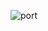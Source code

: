 ![port](https://user-images.githubusercontent.com/56236726/95675438-1b75a380-0b6c-11eb-91dc-fe668013e374.jpg)
